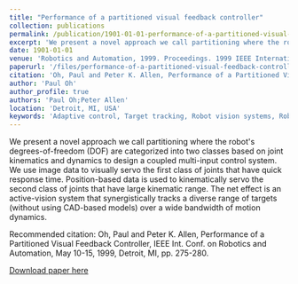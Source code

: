 ```yaml
---
title: "Performance of a partitioned visual feedback controller"
collection: publications
permalink: /publication/1901-01-01-performance-of-a-partitioned-visual-feedback-controller
excerpt: 'We present a novel approach we call partitioning where the robot&apos;s degrees-of-freedom (DOF) are categorized into two classes based on joint kinematics and dynamics to design a coupled multi-input control system.'
date: 1901-01-01
venue: 'Robotics and Automation, 1999. Proceedings. 1999 IEEE International Conference on'
paperurl: '/files/performance-of-a-partitioned-visual-feedback-controller.pdf'
citation: 'Oh, Paul and Peter K. Allen, Performance of a Partitioned Visual Feedback Controller, IEEE Int. Conf. on Robotics and Automation, May 10-15, 1999, Detroit, MI, pp. 275-280.'
author: 'Paul Oh'
author_profile: true
authors: 'Paul Oh;Peter Allen'
location: 'Detroit, MI, USA'
keywords: 'Adaptive control, Target tracking, Robot vision systems, Robotics and automation, Cameras, Servomechanisms, Bandwidth, Vibrations, Acceleration, Kinematics'
---
```

We present a novel approach we call partitioning where the robot&apos;s degrees-of-freedom (DOF) are categorized into two classes based on joint kinematics and dynamics to design a coupled multi-input control system. We use image data to visually servo the first class of joints that have quick response time. Position-based data is used to kinematically servo the second class of joints that have large kinematic range. The net effect is an active-vision system that synergistically tracks a diverse range of targets (without using CAD-based models) over a wide bandwidth of motion dynamics.

Recommended citation: Oh, Paul and Peter K. Allen, Performance of a Partitioned Visual Feedback Controller, IEEE Int. Conf. on Robotics and Automation, May 10-15, 1999, Detroit, MI, pp. 275-280.

<a href='/files/performance-of-a-partitioned-visual-feedback-controller.pdf'>Download paper here</a>
